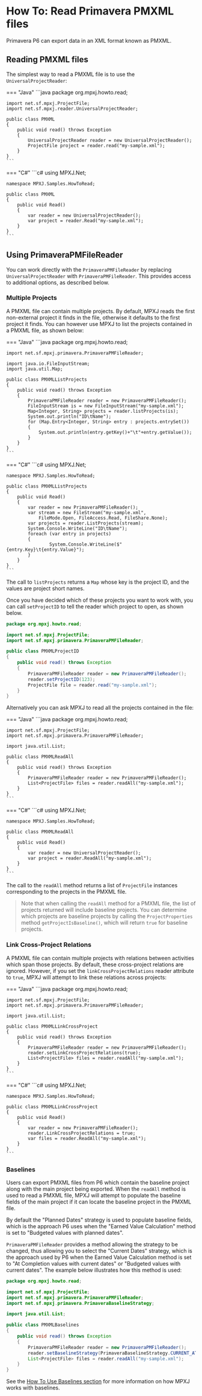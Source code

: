 # How To: Read Primavera PMXML files
Primavera P6 can export data in an XML format known as PMXML.

## Reading PMXML files
The simplest way to read a PMXML file is to use the `UniversalProjectReader`:

=== "Java"
	```java
	package org.mpxj.howto.read;
	
	import net.sf.mpxj.ProjectFile;
	import net.sf.mpxj.reader.UniversalProjectReader;
	
	public class PMXML
	{
		public void read() throws Exception
		{
			UniversalProjectReader reader = new UniversalProjectReader();
			ProjectFile project = reader.read("my-sample.xml");
		}
	}
	```

=== "C#"
	```c#
	using MPXJ.Net;
	
	namespace MPXJ.Samples.HowToRead;

	public class PMXML
	{
		public void Read()
		{
			var reader = new UniversalProjectReader();
			var project = reader.Read("my-sample.xml");
		}
	}
	```

## Using PrimaveraPMFileReader
You can work directly with the `PrimaveraPMFileReader` by replacing
`UniversalProjectReader` with `PrimaveraPMFileReader`. This provides access to
additional options, as described below.

### Multiple Projects
A PMXML file can contain multiple projects. By default, MPXJ reads the first
non-external project it finds in the file, otherwise it defaults to the first
project it finds. You can however use MPXJ to list the projects contained in a
PMXML file, as shown below:

=== "Java"
	```java
	package org.mpxj.howto.read;
	
	import net.sf.mpxj.primavera.PrimaveraPMFileReader;
	
	import java.io.FileInputStream;
	import java.util.Map;
	
	public class PMXMLListProjects
	{
		public void read() throws Exception
		{
			PrimaveraPMFileReader reader = new PrimaveraPMFileReader();
			FileInputStream is = new FileInputStream("my-sample.xml");
			Map<Integer, String> projects = reader.listProjects(is);
			System.out.println("ID\tName");
			for (Map.Entry<Integer, String> entry : projects.entrySet())
			{
				System.out.println(entry.getKey()+"\t"+entry.getValue());
			}
		}
	}
	```

=== "C#"
	```c#
	using MPXJ.Net;
	
	namespace MPXJ.Samples.HowToRead;

	public class PMXMLListProjects
	{
		public void Read()
		{
			var reader = new PrimaveraPMFileReader();
			var stream = new FileStream("my-sample.xml",
				FileMode.Open, FileAccess.Read, FileShare.None);
			var projects = reader.ListProjects(stream);
			System.Console.WriteLine("ID\tName");
			foreach (var entry in projects)
			{
					System.Console.WriteLine($"{entry.Key}\t{entry.Value}");
			}
		}
	}
	```

The call to `listProjects` returns a `Map` whose key is the project ID,
and the values are project short names.

Once you have decided which of these projects you want to work with, you can
call `setProjectID` to tell the reader which project to open, as shown below.

```java
package org.mpxj.howto.read;

import net.sf.mpxj.ProjectFile;
import net.sf.mpxj.primavera.PrimaveraPMFileReader;

public class PMXMLProjectID
{
	public void read() throws Exception
	{
		PrimaveraPMFileReader reader = new PrimaveraPMFileReader();
		reader.setProjectID(123);
		ProjectFile file = reader.read("my-sample.xml");
	}
}
```

Alternatively you can ask MPXJ to read all the projects contained in the file:

=== "Java"
	```java
	package org.mpxj.howto.read;
	
	import net.sf.mpxj.ProjectFile;
	import net.sf.mpxj.primavera.PrimaveraPMFileReader;
	
	import java.util.List;
	
	public class PMXMLReadAll
	{
		public void read() throws Exception
		{
			PrimaveraPMFileReader reader = new PrimaveraPMFileReader();
			List<ProjectFile> files = reader.readAll("my-sample.xml");
		}
	}
	```


=== "C#"
	```c#
	using MPXJ.Net;
	
	namespace MPXJ.Samples.HowToRead;

	public class PMXMLReadAll
	{
		public void Read()
		{
			var reader = new UniversalProjectReader();
			var project = reader.ReadAll("my-sample.xml");
		}
	}
	```

The call to the `readAll` method returns a list of `ProjectFile` instances
corresponding to the projects in the PMXML file.

> Note that when calling the `readAll` method for a PMXML file, the list of
> projects returned will include baseline projects. You can determine which
> projects are baseline projects by calling the `ProjectProperties` method
> `getProjectIsBaseline()`, which will return `true` for baseline projects.

### Link Cross-Project Relations
A PMXML file can contain multiple projects with relations between activities
which span those projects. By default, these cross-project relations are ignored.
However, if you set the `linkCrossProjectRelations` reader attribute to `true`,
MPXJ will attempt to link these relations across projects: 

=== "Java"
	```java
	package org.mpxj.howto.read;
	
	import net.sf.mpxj.ProjectFile;
	import net.sf.mpxj.primavera.PrimaveraPMFileReader;
	
	import java.util.List;
	
	public class PMXMLLinkCrossProject
	{
		public void read() throws Exception
		{
			PrimaveraPMFileReader reader = new PrimaveraPMFileReader();
			reader.setLinkCrossProjectRelations(true);
			List<ProjectFile> files = reader.readAll("my-sample.xml");
		}
	}
	```

=== "C#"
	```c#
	using MPXJ.Net;
	
	namespace MPXJ.Samples.HowToRead;
	
	public class PMXMLLinkCrossProject
	{
	 	public void Read()
	 	{
		  	var reader = new PrimaveraPMFileReader();
		  	reader.LinkCrossProjectRelations = true;
		  	var files = reader.ReadAll("my-sample.xml");
	 	}
	}
	```

### Baselines
Users can export PMXML files from P6 which contain the baseline project
along with the main project being exported. When the `readAll` method
is used to read a PMXML file, MPXJ will attempt to populate the baseline
fields of the main project if it can locate the baseline project in
the PMXML file.

By default the "Planned Dates" strategy is used to populate baseline fields,
which is the approach P6 uses when the "Earned Value Calculation" method is
set to  "Budgeted values with planned dates".

`PrimaveraPMFileReader` provides a method allowing the strategy to be changed,
thus allowing you to select the "Current Dates" strategy, which is the approach
used by P6 when the Earned Value Calculation method is set to "At Completion
values with current dates" or "Budgeted values with current dates". The example
below illustrates how this method is used:

```java
package org.mpxj.howto.read;

import net.sf.mpxj.ProjectFile;
import net.sf.mpxj.primavera.PrimaveraPMFileReader;
import net.sf.mpxj.primavera.PrimaveraBaselineStrategy;

import java.util.List;

public class PMXMLBaselines
{
	public void read() throws Exception
	{
		PrimaveraPMFileReader reader = new PrimaveraPMFileReader();
		reader.setBaselineStrategy(PrimaveraBaselineStrategy.CURRENT_ATTRIBUTES);
		List<ProjectFile> files = reader.readAll("my-sample.xml");
	}
}
```

See the [How To Use Baselines section](howto-use-baselines.md)
for more information on how MPXJ works with baselines.
